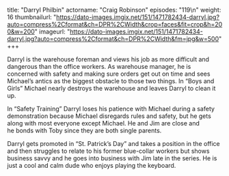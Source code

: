 title: "Darryl Philbin"
actorname: "Craig Robinson"
episodes: "119\n"
weight: 16
thumbnailurl: "https://dato-images.imgix.net/151/1471782434-darryl.jpg?auto=compress%2Cformat&ch=DPR%2CWidth&crop=faces&fit=crop&h=200&w=200"
imageurl: "https://dato-images.imgix.net/151/1471782434-darryl.jpg?auto=compress%2Cformat&ch=DPR%2CWidth&fm=jpg&w=500"
+++

Darryl is the warehouse foreman and views his job as more difficult and dangerous than the office workers. As warehouse manager, he is concerned with safety and making sure orders get out on time and sees Michael’s antics as the biggest obstacle to those two things. In “Boys and Girls” Michael nearly destroys the warehouse and leaves Darryl to clean it up.

In “Safety Training” Darryl loses his patience with Michael during a safety demonstration because Michael disregards rules and safety, but he gets along with most everyone except Michael. He and Jim are close and he bonds with Toby since they are both single parents.

Darryl gets promoted in “St. Patrick’s Day” and takes a position in the office and then struggles to relate to his former blue-collar workers but shows business savvy and he goes into business with Jim late in the series. He is just a cool and calm dude who enjoys playing the keyboard.
